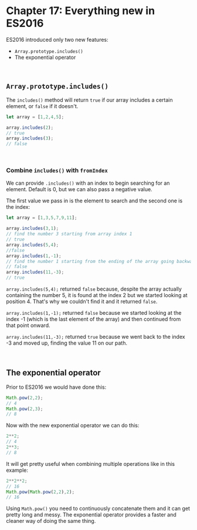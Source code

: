 # Chapter 17: Everything new in ES2016

ES2016 introduced only two new features:

- `Array.prototype.includes()`
- The exponential operator

&nbsp;

## `Array.prototype.includes()`

The `includes()` method will return `true` if our array includes a certain element, or `false` if it doesn't.

```js
let array = [1,2,4,5];

array.includes(2);
// true
array.includes(3);
// false
```

&nbsp;

### Combine `includes()` with `fromIndex`

We can provide `.includes()` with an index to begin searching for an element. Default is 0, but we can also pass a negative value.

The first value we pass in is the element to search and the second one is the index:

``` js
let array = [1,3,5,7,9,11];

array.includes(3,1);
// find the number 3 starting from array index 1
// true
array.includes(5,4);
//false
array.includes(1,-1);
// find the number 1 starting from the ending of the array going backwards
// false
array.includes(11,-3);
// true
```

`array.includes(5,4);` returned `false` because, despite the array actually containing the number 5, it is found at the index 2 but we started looking at position 4. That's why we couldn't find it and it returned `false`.

`array.includes(1,-1);` returned `false` because we started looking at the index -1 (which is the last element of the array) and then continued from that point onward.

`array.includes(11,-3);` returned `true` because we went back to the index -3 and moved up, finding the value 11 on our path.

&nbsp;

## The exponential operator

Prior to ES2016 we would have done this:

``` js
Math.pow(2,2);
// 4
Math.pow(2,3);
// 8
```

Now with the new exponential operator we can do this:

```js
2**2;
// 4
2**3;
// 8
```

It will get pretty useful when combining multiple operations like in this example:

``` js
2**2**2;
// 16
Math.pow(Math.pow(2,2),2);
// 16
```

Using `Math.pow()` you need to continuously concatenate them and it can get pretty long and messy. The exponential operator provides a faster and cleaner way of doing the same thing.
